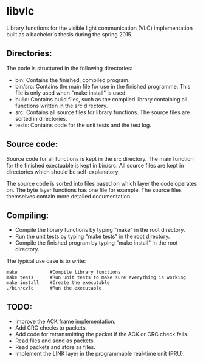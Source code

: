 # libvlc
Library functions for the visible light communication (VLC) implementation built as a bachelor's thesis during the spring 2015.

Directories:
--------------
The code is structured in the following directories:
- bin: Contains the finished, compiled program.
- bin/src: Contains the main file for use in the finished programme. This file is only used when "make install" is used.
- build: Contains build files, such as the compiled library containing all functions written in the src directory.
- src: Contains all source files for library functions. The source files are sorted in directories.
- tests: Contains code for the unit tests and the test log.

Source code:
--------------
Source code for all functions is kept in the src directory. The main function for the finished exectuable is kept in bin/src. All source files are kept in directories which should be self-explanatory.

The source code is sorted into files based on which layer the code operates on. The byte layer functions has one file for example. The source files themselves contain more detailed documentation.

Compiling:
--------------
- Compile the library functions by typing "make" in the root directory.
- Run the unit tests by typing "make tests" in the root directory.
- Compile the finished program by typing "make install" in the root directory.

The typical use case is to write:
```
make            #Compile library functions
make tests      #Run unit tests to make sure everything is working
make install    #Create the executable
./bin/cvlc      #Run the executable
```
TODO:
--------------
- Improve the ACK frame implementation.
- Add CRC checks to packets,
- Add code for retransmitting the packet if the ACK or CRC check fails.
- Read files and send as packets.
- Read packets and store as files.
- Implement the LINK layer in the programmable real-time unit (PRU).